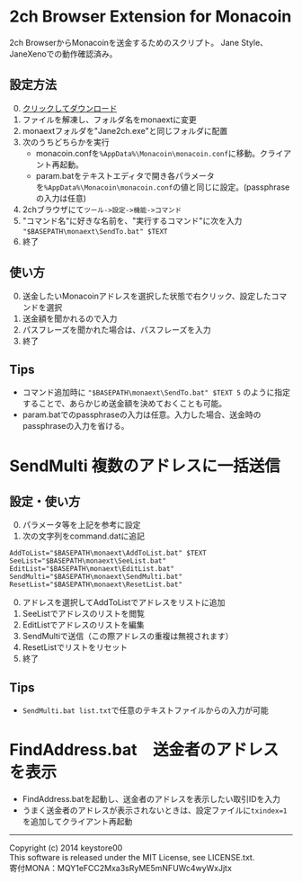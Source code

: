 2ch Browser Extension for Monacoin
===============
2ch BrowserからMonacoinを送金するためのスクリプト。
Jane Style、JaneXenoでの動作確認済み。

設定方法
---------------
0. [クリックしてダウンロード](https://github.com/keystore00/monaext/archive/master.zip "Download")
0. ファイルを解凍し、フォルダ名をmonaextに変更
0. monaextフォルダを"Jane2ch.exe"と同じフォルダに配置
0. 次のうちどちらかを実行
    - monacoin.confを`%AppData%\Monacoin\monacoin.conf`に移動。クライアント再起動。
    - param.batをテキストエディタで開き各パラメータを`%AppData%\Monacoin\monacoin.conf`の値と同じに設定。(passphraseの入力は任意)
0. 2chブラウザにて`ツール->設定->機能->コマンド`
0. "コマンド名"に好きな名前を、"実行するコマンド"に次を入力
`"$BASEPATH\monaext\SendTo.bat" $TEXT`
0. 終了

使い方
---------------
0. 送金したいMonacoinアドレスを選択した状態で右クリック、設定したコマンドを選択
0. 送金額を聞かれるので入力
0. パスフレーズを聞かれた場合は、パスフレーズを入力
0. 終了

Tips
---------------
- コマンド追加時に
`"$BASEPATH\monaext\SendTo.bat" $TEXT 5`
のように指定することで、あらかじめ送金額を決めておくことも可能。
- param.batでのpassphraseの入力は任意。入力した場合、送金時のpassphraseの入力を省ける。


SendMulti 複数のアドレスに一括送信
===============
設定・使い方
---------------
0. パラメータ等を上記を参考に設定
0. 次の文字列をcommand.datに追記  
```
AddToList="$BASEPATH\monaext\AddToList.bat" $TEXT
SeeList="$BASEPATH\monaext\SeeList.bat"
EditList="$BASEPATH\monaext\EditList.bat"
SendMulti="$BASEPATH\monaext\SendMulti.bat"
ResetList="$BASEPATH\monaext\ResetList.bat"
```
0. アドレスを選択してAddToListでアドレスをリストに追加
0. SeeListでアドレスのリストを閲覧
0. EditListでアドレスのリストを編集
0. SendMultiで送信（この際アドレスの重複は無視されます）
0. ResetListでリストをリセット
0. 終了

Tips
---------------
- `SendMulti.bat list.txt`で任意のテキストファイルからの入力が可能

FindAddress.bat　送金者のアドレスを表示
===============
- FindAddress.batを起動し、送金者のアドレスを表示したい取引IDを入力
- うまく送金者のアドレスが表示されないときは、設定ファイルに`txindex=1`を追加してクライアント再起動

---
Copyright (c) 2014 keystore00  
This software is released under the MIT License, see LICENSE.txt.  
寄付MONA：MQY1eFCC2Mxa3sRyME5mNFUWc4wyWxJjtx